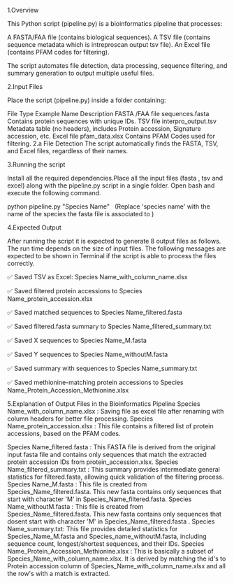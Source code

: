 1.Overview

This Python script (pipeline.py) is a bioinformatics pipeline that processes:

A FASTA/FAA file (contains biological sequences).
A TSV file (contains sequence metadata which is intreproscan output tsv file).
An Excel file (contains PFAM codes for filtering).

The script automates file detection, data processing, sequence filtering, and summary generation to output multiple useful files.

2.Input Files

Place the script (pipeline.py) inside a folder containing:

File Type	Example Name	Description
FASTA /FAA file	sequences.fasta	Contains protein sequences with unique IDs.
TSV file	interpro_output.tsv	Metadata table (no headers), includes Protein accession, Signature accession, etc.
Excel file	pfam_data.xlsx	Contains PFAM Codes used for filtering.
2.a File Detection
The script automatically finds the FASTA, TSV, and Excel files, regardless of their names.



3.Running the script

Install all the required dependencies.Place all the input files (fasta , tsv and excel) along with the pipeline.py script in a single folder. Open bash and execute the following command.

python pipeline.py "Species Name"   (Replace 'species name' with the name of the species the fasta file is associated to )

4.Expected Output

After running the script it is expected to generate 8 output files as follows. The run time depends on the size of input files. The following messages are expected to be shown in Terminal if the script is able to process the files correctly. 

✅ Saved TSV as Excel: Species Name_with_column_name.xlsx

✅ Saved filtered protein accessions to Species Name_protein_accession.xlsx

✅ Saved matched sequences to Species Name_filtered.fasta

✅ Saved filtered.fasta summary to Species Name_filtered_summary.txt

✅ Saved X sequences to Species Name_M.fasta

✅ Saved Y sequences to Species Name_withoutM.fasta

✅ Saved summary with sequences to Species Name_summary.txt

✅ Saved methionine-matching protein accessions to Species Name_Protein_Accession_Methionine.xlsx



5.Explanation of Output Files in the Bioinformatics Pipeline
Species Name_with_column_name.xlsx : Saving file as excel file after renaming with column headers for better file processing.
Species Name_protein_accession.xlsx : This file contains a filtered list of protein accessions, based on the PFAM codes.

Species Name_filtered.fasta : This FASTA file is derived from the original input fasta file and contains only sequences that match the extracted protein accession IDs from protein_accession.xlsx.
Species Name_filtered_summary.txt : This summary provides intermediate general statistics for filtered.fasta, allowing quick validation of the filtering process.
Species Name_M.fasta : This file is created from Species_Name_filtered.fasta. This new fasta contains only sequences that start with character 'M' in Species_Name_filtered.fasta.
Species Name_withoutM.fasta : This file is created from Species_Name_filtered.fasta. This new fasta contains only sequences that dosent start with character 'M' in Species_Name_filtered.fasta .
Species Name_summary.txt: This file provides detailed statistics for Species_Name_M.fasta and Species_name_withoutM.fasta, including sequence count, longest/shortest sequences, and their IDs.
Species Name_Protein_Accession_Methionine.xlsx : This is basically a subset of  Species_Name_with_column_name.xlsx. It is derived by matching the id's to Protein accession column of Species_Name_with_column_name.xlsx and all the row's with a match is extracted.


